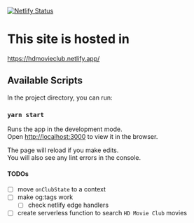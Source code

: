 [![Netlify Status](https://api.netlify.com/api/v1/badges/74ef5671-3421-4e0d-bd9d-24f0db02eb8b/deploy-status)](https://app.netlify.com/sites/hdmovieclub/deploys)

# This site is hosted in
https://hdmovieclub.netlify.app/

## Available Scripts

In the project directory, you can run:

### `yarn start`

Runs the app in the development mode.\
Open [http://localhost:3000](http://localhost:3000) to view it in the browser.

The page will reload if you make edits.\
You will also see any lint errors in the console.

#### TODOs
- [ ] move `onClubState` to a context
- [ ] make og:tags work
  - [ ] check netlify edge handlers
- [ ] create serverless function to search `HD Movie Club` movies